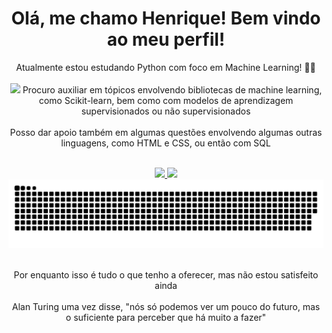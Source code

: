 <html>
<h1 align="center"> Olá, me chamo Henrique! Bem vindo ao meu perfil! </h1>

<body>

<p align="center"> 
Atualmente estou estudando Python com foco em Machine Learning! 🐍🤖 <br><br>
<a><img src="https://i.pinimg.com/originals/19/6a/d9/196ad9d3122098b297d7b99ce9ff209f.gif"/></a>
Procuro auxiliar em tópicos envolvendo bibliotecas de machine learning, como Scikit-learn, bem como com modelos de aprendizagem supervisionados ou não supervisionados <br>
<br> Posso dar apoio também em algumas questões envolvendo algumas outras linguagens, como HTML e CSS, ou então com SQL <br><br>
</p>

<div align="center">
  <a href="https://github.com/Osodnil">
  <img height="150em" src="https://github-readme-stats.vercel.app/api/top-langs/?username=Osodnil&layout=compact&langs_count=7&theme=dracula"/>
  <img height="150em" src="https://github-readme-stats.vercel.app/api?username=Osodnil&show_icons=true&theme=dracula&include_all_commits=true&count_private=true"/>
  </a>
</div>

<img src="https://raw.githubusercontent.com/Osodnil/Osodnil/output/snake.svg" alt="Snake animation" />

<p align="center">
<br> Por enquanto isso é tudo o que tenho a oferecer, mas não estou satisfeito ainda <br>
<br> Alan Turing uma vez disse, "nós só podemos ver um pouco do futuro, mas o suficiente para perceber que há muito a fazer"
</p>

</body>
</html>
